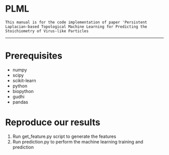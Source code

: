 PLML
====
    This manual is for the code implementation of paper 'Persistent Laplacian-based Topological Machine Learning for Predicting the Stoichiometry of Virus-like Particles
****

# Prerequisites
- numpy 
- scipy 
- scikit-learn 
- python 
- biopython 
- gudhi
- pandas


# Reproduce our results
 1. Run get_feature.py script to generate the features
 2. Run prediction.py to perform the machine learning training and prediction
